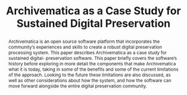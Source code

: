 ---
abstract: Archivematica is an open source software platform that incorporates the
  community’s experiences and skills to create a robust digital preservation processing
  system. This paper describes Archivematica as a case study for sustained digital-
  preservation software. This paper briefly covers the software’s history before exploring
  in more detail the components that make Archivematica what it is today, taking in
  some of the benefits and some of the current limitations of the approach. Looking
  to the future these limitations are also discussed, as well as other considerations
  about how the system, and how the software can move forward alongside the entire
  digital preservation community.
creators:
- Romkey, Sarah
- Spencer, Ross
- Blewer, Ashley
date: null
document_url: https://services.phaidra.univie.ac.at/api/object/o:1080498/download
grand_parent: iPRES
institutions: []
keywords: []
landing_page_url: https://phaidra.univie.ac.at/o:1080498
language: eng
layout: publication
license: CC BY 4.0 International
notes_url: null
parent: iPRES 2019
presentation_url: null
publication_type: paper
size: 236648
source_name: iPRES
title: 'Archivematica as a Case Study for Sustained Digital Preservation '
year: 2019
---